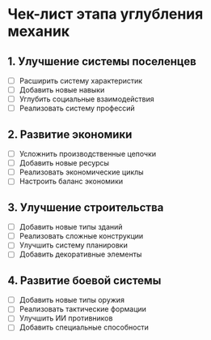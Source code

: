 # Чек-лист этапа углубления механик

## 1. Улучшение системы поселенцев
- [ ] Расширить систему характеристик
- [ ] Добавить новые навыки
- [ ] Углубить социальные взаимодействия
- [ ] Реализовать систему профессий

## 2. Развитие экономики
- [ ] Усложнить производственные цепочки
- [ ] Добавить новые ресурсы
- [ ] Реализовать экономические циклы
- [ ] Настроить баланс экономики

## 3. Улучшение строительства
- [ ] Добавить новые типы зданий
- [ ] Реализовать сложные конструкции
- [ ] Улучшить систему планировки
- [ ] Добавить декоративные элементы

## 4. Развитие боевой системы
- [ ] Добавить новые типы оружия
- [ ] Реализовать тактические формации
- [ ] Улучшить ИИ противников
- [ ] Добавить специальные способности 